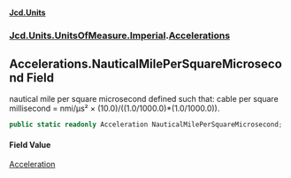 #### [Jcd.Units](index.md 'index')

### [Jcd.Units.UnitsOfMeasure.Imperial](Jcd.Units.UnitsOfMeasure.Imperial.md 'Jcd.Units.UnitsOfMeasure.Imperial').[Accelerations](Accelerations.md 'Jcd.Units.UnitsOfMeasure.Imperial.Accelerations')

## Accelerations.NauticalMilePerSquareMicrosecond Field

nautical mile per square microsecond defined such that: cable per square millisecond = nmi/μs² ×
(10.0)/((1.0/1000.0)*(1.0/1000.0)).

```csharp
public static readonly Acceleration NauticalMilePerSquareMicrosecond;
```

#### Field Value

[Acceleration](Acceleration.md 'Jcd.Units.UnitTypes.Acceleration')